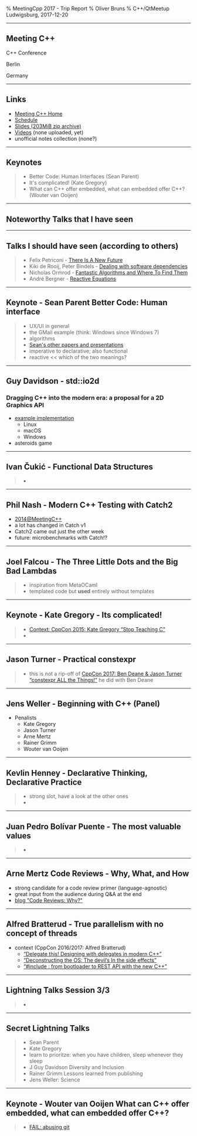 % MeetingCpp 2017 - Trip Report
% Oliver Bruns
% C++/QtMeetup Ludwigsburg, 2017-12-20

---------------------

## Meeting C++
C++ Conference

Berlin

Germany

---------------------

## Links
- [Meeting C++ Home](http://meetingcpp.com)
- [Schedule](http://meetingcpp.com/2017/Schedule.html)
- [Slides (203MiB zip archive)](https://meetingcpp.com/2017/slides_meetingcpp_2017.zip)
- [Videos](https://www.youtube.com/user/MeetingCPP/videos) (none uploaded, yet)
- unofficial notes collection (none?)

---------------------

## Keynotes
> - Better Code: Human Interfaces (Sean Parent)
> - It's complicated! (Kate Gregory)
> - What can C++ offer embedded, what can embedded offer C++? (Wouter van Ooijen)

---------------------

## Noteworthy Talks that I have seen

---------------------

## Talks I should have seen (according to others)
> - Felix Petriconi - [There Is A New Future](http://meetingcpp.com/2017/talks/items/There_Is_A_New_Future.html)
> - Kiki de Rooij, Peter Bindels - [Dealing with software dependencies](http://meetingcpp.com/2017/talks/items/Dealing_with_software_dependencies.html)
> - Nicholas Ormrod - [Fantastic Algorithms and Where To Find Them](http://meetingcpp.com/2017/talks/items/Fantastic_Algorithms_and_Where_To_Find_Them.html)
> - André Bergner - [Reactive Equations](http://meetingcpp.com/2017/talks/items/Reactive_Equations_.html)

---------------------

## Keynote - Sean Parent Better Code: Human interface

> - UX/UI in general
> - the GMail example
    (think: Windows since Windows 7)
> - algorithms
> - [Sean's other papers and presentations](http://sean-parent.stlab.cc/papers-and-presentations)
> - imperative to declarative; also functional
> - reactive << which of the two meanings?

---------------------

## Guy Davidson - std::io2d

### Dragging C++ into the modern era: a proposal for a 2D Graphics API

- [example implementation](https://github.com/mikebmcl/P0267_RefImpl)
  * Linux
  * macOS
  * Windows
- asteroids game

---------------------

## Ivan Čukić - Functional Data Structures

> -

---------------------

## Phil Nash - Modern C++ Testing with Catch2

- [2014@MeetingC++](https://www.youtube.com/watch?v=C2LcIp56i-8)
- a lot has changed in Catch v1
- Catch2 came out just the other week
- future: microbenchmarks with Catch!?

---------------------

## Joel Falcou - The Three Little Dots and the Big Bad Lambdas

> - inspiration from MetaOCaml
> - templated code but **used** entirely without templates

---------------------

## Keynote - Kate Gregory - Its complicated!

> - [Context: CppCon 2015: Kate Gregory “Stop Teaching C"](https://www.youtube.com/watch?v=YnWhqhNdYyk)
> -

---------------------

## Jason Turner - Practical constexpr

> - this is not a rip-off of [CppCon 2017: Ben Deane & Jason Turner “constexpr ALL the Things!”](https://www.youtube.com/watch?v=PJwd4JLYJJY) he did with Ben Deane

---------------------

## Jens Weller - Beginning with C++ (Panel)

- Penalists
  * Kate Gregory
  * Jason Turner
  * Arne Mertz
  * Rainer Grimm
  * Wouter van Ooijen

---------------------

## Kevlin Henney - Declarative Thinking, Declarative Practice

> - strong slot, have a look at the other ones
> -

---------------------

## Juan Pedro Bolívar Puente - The most valuable values

> -

---------------------

## Arne Mertz Code Reviews - Why, What, and How

- strong candidate for a code review primer (language-agnostic)
- great input from the audience during Q&A at the end
- [blog "Code Reviews: Why?"](https://arne-mertz.de/2017/12/code-reviews-why/)

---------------------

## Alfred Bratterud - True parallelism with no concept of threads

- context (CppCon 2016/2017: Alfred Bratterud)
  * [“Delegate this! Designing with delegates in modern C++”](https://www.youtube.com/watch?v=QMb4RRFrY-o)
  * [“Deconstructing the OS: The devil’s In the side effects”](https://www.youtube.com/watch?v=h7D88U-5pKc)
  * [“#include <os>: from bootloader to REST API with the new C++"](https://www.youtube.com/watch?v=t4etEwG2_LY)

---------------------

## Lightning Talks Session 3/3

> -

---------------------

## Secret Lightning Talks

> - Sean Parent
> - Kate Gregory
> - learn to prioritze: when you have children, sleep whenever they sleep
> - J Guy Davidson Diversity and Inclusion
> - Rainer Grimm Lessons learned from publishing
> - Jens Weller: Science

---------------------

## Keynote - Wouter van Ooijen What can C++ offer embedded, what can embedded offer C++?

> - [FAIL: abusing git](https://github.com/wovo/hwlib/blob/master/_push.bat)
